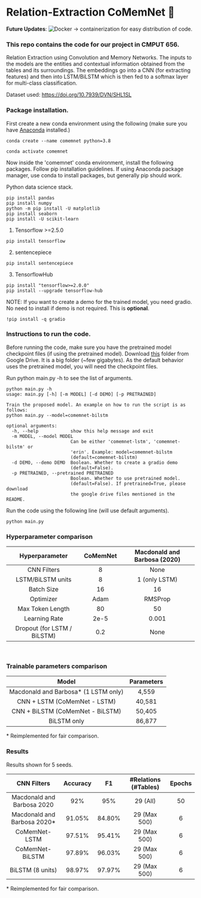 # Relation-Extraction CoMemNet 👋

**Future Updates**: ![Docker](https://img.shields.io/badge/docker-%230db7ed.svg?style=for-the-badge&logo=docker&logoColor=white) -> containerization for easy distribution of code. 

### This repo contains the code for our project in CMPUT 656.
Relation Extraction using Convolution and Memory Networks.
The inputs to the models are the entities and contextual information obtained from the tables and its surroundings. The embeddings go into a CNN (for extracting features) and then into LSTM/BiLSTM which is then fed to a softmax layer for multi-class classification.

Dataset used: https://doi.org/10.7939/DVN/SHL1SL


### Package installation.

First create a new conda environment using the following (make sure you have [Anaconda](https://www.anaconda.com/) installed.)
```
conda create --name comemnet python=3.8
```
```
conda activate comemnet
```
Now inside the 'comemnet' conda environment, install the following packages. Follow pip installation guidelines. If using Anaconda package manager, use conda to install packages, but generally pip should work.

Python data science stack.
```
pip install pandas
pip install numpy
python -m pip install -U matplotlib
pip install seaborn
pip install -U scikit-learn
```

1. Tensorflow >=2.5.0
```
pip install tensorflow
```
2. sentencepiece
```
pip install sentencepiece
`````````
3. TensorflowHub
```
pip install "tensorflow>=2.0.0"
pip install --upgrade tensorflow-hub
```

NOTE: If you want to create a demo for the trained model, you need gradio. No need to install if demo is not required. This is **optional**.
```
!pip install -q gradio
```


### Instructions to run the code.
Before running the code, make sure you have the pretrained model checkpoint files (if using the pretrained model).
Download [this](https://drive.google.com/drive/folders/1I_pwygMoS7xofFVMSXwRgsrAMiUUh8T9?usp=sharing) folder from Google Drive. It is a big folder (~few gigabytes). As the default behavior uses the pretrained model, you will need the checkpoint files.

Run python main.py -h to see the list of arguments.
```
python main.py -h
usage: main.py [-h] [-m MODEL] [-d DEMO] [-p PRETRAINED]

Train the proposed model. An example on how to run the script is as follows:
python main.py --model=comemnet-bilstm

optional arguments:
  -h, --help            show this help message and exit
  -m MODEL, --model MODEL
                        Can be either 'comemnet-lstm', 'comemnet-bilstm' or
                        'erin'. Example: model=comemnet-bilstm
                        (default=comemnet-bilstm)
  -d DEMO, --demo DEMO  Boolean. Whether to create a gradio demo
                        (default=False).
  -p PRETRAINED, --pretrained PRETRAINED
                        Boolean. Whether to use pretrained model.
                        (default=False). If pretrained=True, please download
                        the google drive files mentioned in the README.
```
Run the code using the following line (will use default arguments).
```
python main.py
```

### Hyperparameter comparison

| Hyperparameter              | CoMemNet | Macdonald and Barbosa (2020) |
|:---------------------------:|:--------:|:----------------------------:|
| CNN Filters                 | 8        | None                         |
| LSTM/BiLSTM units           | 8        | 1 (only LSTM)                |
| Batch Size                  | 16       | 16                           |
| Optimizer                   | Adam     | RMSProp                      |
| Max Token Length            | 80       | 50                           |
| Learning Rate               | 2e-5     | 0.001                        |
| Dropout (for LSTM / BiLSTM) | 0.2      | None                         |
 
 
### Trainable parameters comparison

| Model                                | Parameters |
|:------------------------------------:|:----------:|
| Macdonald and Barbosa* (1 LSTM only) | 4,559      |
| CNN + LSTM (CoMemNet - LSTM)         | 40,581     |
| CNN + BiLSTM  (CoMemNet - BiLSTM)    | 50,405     |
| BiLSTM only                          | 86,877     |


\* Reimplemented for fair comparison.



### Results
Results shown for 5 seeds.

| CNN Filters                 | Accuracy | F1     | #Relations (#Tables) | Epochs |
|:---------------------------:|:--------:|:------:|:--------------------:|:------:|
| Macdonald and Barbosa 2020  | 92%      | 95%    | 29 (All)             | 50     |
| Macdonald and Barbosa 2020* | 91.05%   | 84.80% | 29 (Max 500)         | 6      |
| CoMemNet-LSTM               | 97.51%   | 95.41% | 29 (Max 500)         | 6      |
| CoMemNet-BiLSTM             | 97.89%   | 96.03% | 29 (Max 500)         | 6      |
| BiLSTM (8 units)            | 98.97%   | 97.97% | 29 (Max 500)         | 6      |

\* Reimplemented for fair comparison.
